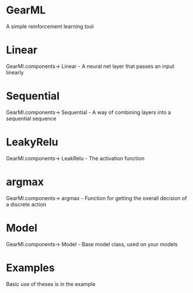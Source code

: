 # GearML
A simple reinforcement learning tool

# Linear
GearMl.components-> Linear - A neural net layer that passes an input linearly

# Sequential
GearMl.components-> Sequential - A way of combining layers into a sequential sequence

# LeakyRelu
GearMl.components-> LeakRelu - The activation function

# argmax
GearMl.components-> argmax - Function for getting the overall decision of a discrete action

# Model
GearMl.components-> Model - Base model class, used on your models

# Examples
Basic use of theses is in the example
